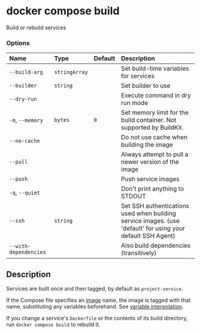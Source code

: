 # docker compose build

<!---MARKER_GEN_START-->
Build or rebuild services

### Options

| Name                  | Type          | Default | Description                                                                                                 |
|:----------------------|:--------------|:--------|:------------------------------------------------------------------------------------------------------------|
| `--build-arg`         | `stringArray` |         | Set build-time variables for services                                                                       |
| `--builder`           | `string`      |         | Set builder to use                                                                                          |
| `--dry-run`           |               |         | Execute command in dry run mode                                                                             |
| `-m`, `--memory`      | `bytes`       | `0`     | Set memory limit for the build container. Not supported by BuildKit.                                        |
| `--no-cache`          |               |         | Do not use cache when building the image                                                                    |
| `--pull`              |               |         | Always attempt to pull a newer version of the image                                                         |
| `--push`              |               |         | Push service images                                                                                         |
| `-q`, `--quiet`       |               |         | Don't print anything to STDOUT                                                                              |
| `--ssh`               | `string`      |         | Set SSH authentications used when building service images. (use 'default' for using your default SSH Agent) |
| `--with-dependencies` |               |         | Also build dependencies (transitively)                                                                      |


<!---MARKER_GEN_END-->

## Description

Services are built once and then tagged, by default as `project-service`.

If the Compose file specifies an
[image](https://github.com/compose-spec/compose-spec/blob/master/spec.md#image) name,
the image is tagged with that name, substituting any variables beforehand. See
[variable interpolation](https://github.com/compose-spec/compose-spec/blob/master/spec.md#interpolation).

If you change a service's `Dockerfile` or the contents of its build directory,
run `docker compose build` to rebuild it.
